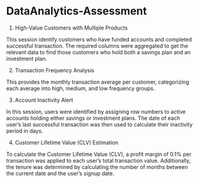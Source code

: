 # DataAnalytics-Assessment

1. High-Value Customers with Multiple Products

This session identify customers who have funded accounts and completed successful transaction. The required columns were aggregated to get the relevant data to find those customers who hold both a savings plan and an investment plan.


2. Transaction Frequency Analysis

This provides the monthly transaction average per customer, categorizing each average into high, medium, and low frequency groups.


3. Account Inactivity Alert

In this session, users were identified by assigning row numbers to active accounts holding either savings or investment plans. The date of each user’s last successful transaction was then used to calculate their inactivity period in days.


4. Customer Lifetime Value (CLV) Estimation

To calculate the Customer Lifetime Value (CLV), a profit margin of 0.1% per transaction was applied to each user’s total transaction value. Additionally, the tenure was determined by calculating the number of months between the current date and the user’s signup date.